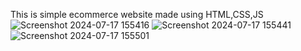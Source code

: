 This is simple ecommerce website made using HTML,CSS,JS
![Screenshot 2024-07-17 155416](https://github.com/user-attachments/assets/10ca7f6a-45c9-4f5e-b813-982576014ca9)
![Screenshot 2024-07-17 155441](https://github.com/user-attachments/assets/5ba04240-aa80-4b2c-8c85-dd0aaf34baec)
![Screenshot 2024-07-17 155501](https://github.com/user-attachments/assets/3a25eb99-906c-4d92-9de7-da8030a8c6e9)
